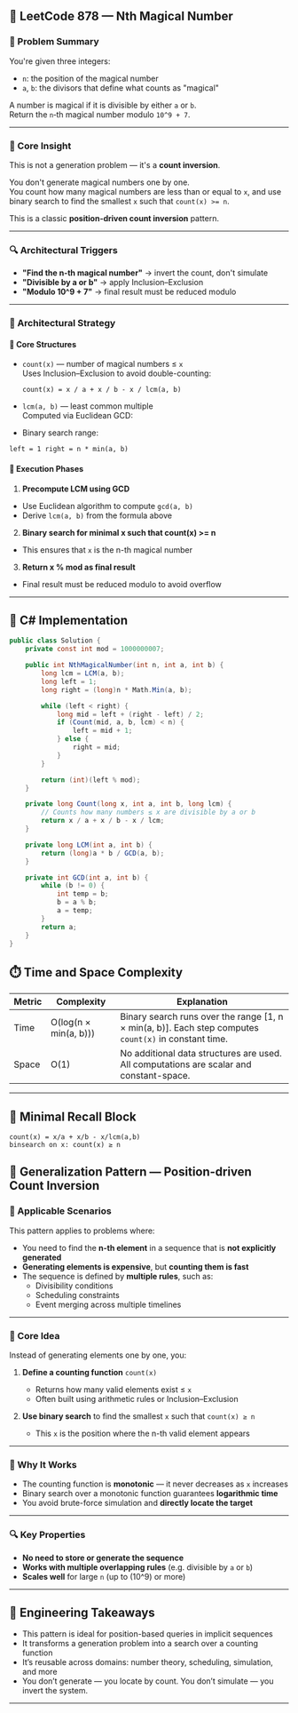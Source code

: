 ## 🧫 LeetCode 878 — Nth Magical Number

### 📜 Problem Summary

You're given three integers:

- `n`: the position of the magical number  
- `a`, `b`: the divisors that define what counts as "magical"

A number is magical if it is divisible by either `a` or `b`.  
Return the `n`‑th magical number modulo `10^9 + 7`.

---

### 🧠 Core Insight

This is not a generation problem — it's a **count inversion**.

You don't generate magical numbers one by one.  
You count how many magical numbers are less than or equal to `x`, and use binary search to find the smallest `x` such that `count(x) >= n`.

This is a classic **position-driven count inversion** pattern.

---

### 🔍 Architectural Triggers

- **"Find the n-th magical number"** → invert the count, don't simulate  
- **"Divisible by a or b"** → apply Inclusion–Exclusion  
- **"Modulo 10^9 + 7"** → final result must be reduced modulo

---

### 🔧 Architectural Strategy

#### 🔹 Core Structures

- `count(x)` — number of magical numbers ≤ `x`  
  Uses Inclusion–Exclusion to avoid double-counting:
  ```
  count(x) = x / a + x / b - x / lcm(a, b)
  ```

  
- `lcm(a, b)` — least common multiple  
Computed via Euclidean GCD:

- Binary search range:
```
left = 1 right = n * min(a, b)
```

#### 🔹 Execution Phases

1. **Precompute LCM using GCD**  
 - Use Euclidean algorithm to compute `gcd(a, b)`  
 - Derive `lcm(a, b)` from the formula above

2. **Binary search for minimal x such that count(x) >= n**  
 - This ensures that `x` is the n-th magical number

3. **Return x % mod as final result**  
 - Final result must be reduced modulo to avoid overflow

---

## 🚀 C# Implementation
```csharp
public class Solution {
    private const int mod = 1000000007;

    public int NthMagicalNumber(int n, int a, int b) {
        long lcm = LCM(a, b);
        long left = 1;
        long right = (long)n * Math.Min(a, b);

        while (left < right) {
            long mid = left + (right - left) / 2;
            if (Count(mid, a, b, lcm) < n) {
                left = mid + 1;
            } else {
                right = mid;
            }
        }

        return (int)(left % mod);
    }

    private long Count(long x, int a, int b, long lcm) {
        // Counts how many numbers ≤ x are divisible by a or b
        return x / a + x / b - x / lcm;
    }

    private long LCM(int a, int b) {
        return (long)a * b / GCD(a, b);
    }

    private int GCD(int a, int b) {
        while (b != 0) {
            int temp = b;
            b = a % b;
            a = temp;
        }
        return a;
    }
}
```

## ⏱️ Time and Space Complexity

| Metric | Complexity | Explanation |
|--------|------------|-------------|
| Time   | O(log(n × min(a, b))) | Binary search runs over the range [1, n × min(a, b)]. Each step computes `count(x)` in constant time. |
| Space  | O(1)       | No additional data structures are used. All computations are scalar and constant-space. |

---

## 🧱 Minimal Recall Block

```text
count(x) = x/a + x/b - x/lcm(a,b)
binsearch on x: count(x) ≥ n
```
## 🧩 Generalization Pattern — Position-driven Count Inversion

### 📌 Applicable Scenarios

This pattern applies to problems where:

- You need to find the **n-th element** in a sequence that is **not explicitly generated**
- **Generating elements is expensive**, but **counting them is fast**
- The sequence is defined by **multiple rules**, such as:
  - Divisibility conditions
  - Scheduling constraints
  - Event merging across multiple timelines

---

### 🔹 Core Idea

Instead of generating elements one by one, you:

1. **Define a counting function** `count(x)`  
   - Returns how many valid elements exist ≤ `x`  
   - Often built using arithmetic rules or Inclusion–Exclusion

2. **Use binary search** to find the smallest `x` such that `count(x) ≥ n`  
   - This `x` is the position where the n-th valid element appears

---

### 🔹 Why It Works

- The counting function is **monotonic** — it never decreases as `x` increases  
- Binary search over a monotonic function guarantees **logarithmic time**  
- You avoid brute-force simulation and **directly locate the target**

---

### 🔍 Key Properties

- **No need to store or generate the sequence**  
- **Works with multiple overlapping rules** (e.g. divisible by `a` or `b`)  
- **Scales well** for large `n` (up to (10^9) or more)

---

## 🧠 Engineering Takeaways

- This pattern is ideal for position-based queries in implicit sequences
- It transforms a generation problem into a search over a counting function
- It’s reusable across domains: number theory, scheduling, simulation, and more
- You don’t generate — you locate by count. You don’t simulate — you invert the system.


---
